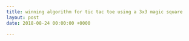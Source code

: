 ```yaml
---
title: winning algorithm for tic tac toe using a 3x3 magic square
layout: post
date: 2018-08-24 00:00:00 +0000

---
```

